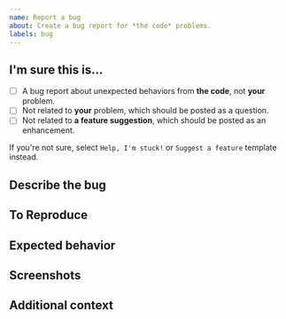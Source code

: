 ```yaml
---
name: Report a bug
about: Create a bug report for *the code* problems.
labels: bug
---
```



## I'm sure this is...
- [ ] A bug report about unexpected behaviors from **the code**, not **your** problem.
- [ ] Not related to **your** problem, which should be posted as a question.
- [ ] Not related to **a feature suggestion**, which should be posted as an enhancement.

If you're not sure, select `Help, I'm stuck!` or `Suggest a feature` template instead.


## Describe the bug
<!-- A clear and concise description of what the bug is. -->


## To Reproduce
<!--
Steps to reproduce the behavior:
1. Go to '...'
2. Click on '....'
3. Scroll down to '....'
4. See error
-->


## Expected behavior
<!-- A clear and concise description of what you expected to happen. -->


## Screenshots
<!-- If applicable, add screenshots to help explain the bug. -->


## Additional context
<!-- Add any other context about the bug here. -->